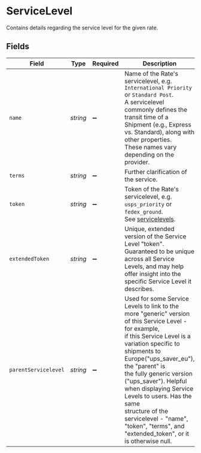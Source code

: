 # ServiceLevel

Contains details regarding the service level for the given rate.


## Fields

| Field                                                                                                                                                                                                                                                                                                                                                                                                                            | Type                                                                                                                                                                                                                                                                                                                                                                                                                             | Required                                                                                                                                                                                                                                                                                                                                                                                                                         | Description                                                                                                                                                                                                                                                                                                                                                                                                                      | Example                                                                                                                                                                                                                                                                                                                                                                                                                          |
| -------------------------------------------------------------------------------------------------------------------------------------------------------------------------------------------------------------------------------------------------------------------------------------------------------------------------------------------------------------------------------------------------------------------------------- | -------------------------------------------------------------------------------------------------------------------------------------------------------------------------------------------------------------------------------------------------------------------------------------------------------------------------------------------------------------------------------------------------------------------------------- | -------------------------------------------------------------------------------------------------------------------------------------------------------------------------------------------------------------------------------------------------------------------------------------------------------------------------------------------------------------------------------------------------------------------------------- | -------------------------------------------------------------------------------------------------------------------------------------------------------------------------------------------------------------------------------------------------------------------------------------------------------------------------------------------------------------------------------------------------------------------------------- | -------------------------------------------------------------------------------------------------------------------------------------------------------------------------------------------------------------------------------------------------------------------------------------------------------------------------------------------------------------------------------------------------------------------------------- |
| `name`                                                                                                                                                                                                                                                                                                                                                                                                                           | *string*                                                                                                                                                                                                                                                                                                                                                                                                                         | :heavy_minus_sign:                                                                                                                                                                                                                                                                                                                                                                                                               | Name of the Rate's servicelevel, e.g. `International Priority` or `Standard Post`. <br/>A servicelevel commonly defines the transit time of a Shipment (e.g., Express vs. Standard), along with other properties. <br/>These names vary depending on the provider.                                                                                                                                                               | Priority Mail Express                                                                                                                                                                                                                                                                                                                                                                                                            |
| `terms`                                                                                                                                                                                                                                                                                                                                                                                                                          | *string*                                                                                                                                                                                                                                                                                                                                                                                                                         | :heavy_minus_sign:                                                                                                                                                                                                                                                                                                                                                                                                               | Further clarification of the service.                                                                                                                                                                                                                                                                                                                                                                                            |                                                                                                                                                                                                                                                                                                                                                                                                                                  |
| `token`                                                                                                                                                                                                                                                                                                                                                                                                                          | *string*                                                                                                                                                                                                                                                                                                                                                                                                                         | :heavy_minus_sign:                                                                                                                                                                                                                                                                                                                                                                                                               | Token of the Rate's servicelevel, e.g. `usps_priority` or `fedex_ground`. <br/>See <a href="#tag/Service-Levels">servicelevels</a>.                                                                                                                                                                                                                                                                                              | usps_priority_express                                                                                                                                                                                                                                                                                                                                                                                                            |
| `extendedToken`                                                                                                                                                                                                                                                                                                                                                                                                                  | *string*                                                                                                                                                                                                                                                                                                                                                                                                                         | :heavy_minus_sign:                                                                                                                                                                                                                                                                                                                                                                                                               | Unique, extended version of the Service Level "token". <br/>Guaranteed to be unique across all Service Levels, and may help offer insight into the specific Service Level it describes.                                                                                                                                                                                                                                          |                                                                                                                                                                                                                                                                                                                                                                                                                                  |
| `parentServicelevel`                                                                                                                                                                                                                                                                                                                                                                                                             | *string*                                                                                                                                                                                                                                                                                                                                                                                                                         | :heavy_minus_sign:                                                                                                                                                                                                                                                                                                                                                                                                               | Used for some Service Levels to link to the more "generic" version of this Service Level - for example, <br/>if this Service Level is a variation specific to shipments to Europe("ups_saver_eu"), the "parent" is <br/>the fully generic version ("ups_saver"). Helpful when displaying Service Levels to users. Has the same <br/>structure of the servicelevel - "name", "token", "terms", and "extended_token", or it is otherwise null. |                                                                                                                                                                                                                                                                                                                                                                                                                                  |